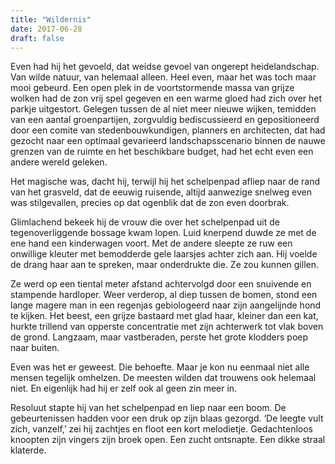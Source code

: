 ```yaml
---
title: "Wildernis"
date: 2017-06-28
draft: false
---
```


Even had hij het gevoeld, dat weidse gevoel van ongerept heidelandschap. Van wilde natuur, van helemaal alleen. Heel even, maar het was toch maar mooi gebeurd.<!-- more --> Een open plek in de voortstormende massa van grijze wolken had de zon vrij spel gegeven en een warme gloed had zich over het parkje uitgestort. Gelegen tussen de al niet meer nieuwe wijken, temidden van een aantal groenpartijen, zorgvuldig bediscussieerd en gepositioneerd door een comite van stedenbouwkundigen, planners en architecten, dat had gezocht naar een optimaal gevarieerd landschapsscenario binnen de nauwe grenzen van de ruimte en het beschikbare budget, had het echt even een andere wereld geleken.

Het magische was, dacht hij, terwijl hij het schelpenpad afliep naar de rand van het grasveld, dat de eeuwig ruisende, altijd aanwezige snelweg even was stilgevallen, precies op dat ogenblik dat de zon even doorbrak.

Glimlachend bekeek hij de vrouw die over het schelpenpad uit de tegenoverliggende bossage kwam lopen. Luid knerpend duwde ze met de ene hand een kinderwagen voort. Met de andere sleepte ze ruw een onwillige kleuter met bemodderde gele laarsjes achter zich aan. Hij voelde de drang haar aan te spreken, maar onderdrukte die. Ze zou kunnen gillen.

Ze werd op een tiental meter afstand achtervolgd door een snuivende en stampende hardloper. Weer verderop, al diep tussen de bomen, stond een lange magere man in een regenjas gebiologeerd naar zijn aangelijnde hond te kijken. Het beest, een grijze bastaard met glad haar, kleiner dan een kat, hurkte trillend van opperste concentratie met zijn achterwerk tot vlak boven de grond. Langzaam, maar vastberaden, perste het grote klodders poep naar buiten.

Even was het er geweest. Die behoefte. Maar je kon nu eenmaal niet alle mensen tegelijk omhelzen. De meesten wilden dat trouwens ook helemaal niet. En eigenlijk had hij er zelf ook al geen zin meer in.

Resoluut stapte hij van het schelpenpad en liep naar een boom. De gebeurtenissen hadden voor een druk op zijn blaas gezorgd. ‘De leegte vult zich, vanzelf,’ zei hij zachtjes en floot een kort melodietje. Gedachtenloos knoopten zijn vingers zijn broek open. Een zucht ontsnapte. Een dikke straal klaterde. 
